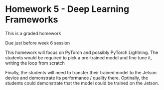 # Homework 5 - Deep Learning Frameworks

This is a graded homework

Due just before week 6 session

This homework will focus on PyTorch and possibly PyTorch Lightning.  The students would be required to pick a pre-trained model and fine tune it, writing the loop from scratch

Finally, the students will need to transfer their trained model to the Jetson device and demonstrate its performance / quality there.
Optinally, the students could demonstrate that the model could be trained on the Jetson.
